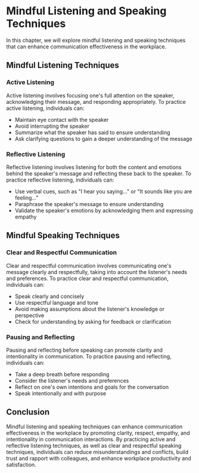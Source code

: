 Mindful Listening and Speaking Techniques
===========================================================================

In this chapter, we will explore mindful listening and speaking techniques that can enhance communication effectiveness in the workplace.

Mindful Listening Techniques
----------------------------

### Active Listening

Active listening involves focusing one's full attention on the speaker, acknowledging their message, and responding appropriately. To practice active listening, individuals can:

* Maintain eye contact with the speaker
* Avoid interrupting the speaker
* Summarize what the speaker has said to ensure understanding
* Ask clarifying questions to gain a deeper understanding of the message

### Reflective Listening

Reflective listening involves listening for both the content and emotions behind the speaker's message and reflecting these back to the speaker. To practice reflective listening, individuals can:

* Use verbal cues, such as "I hear you saying..." or "It sounds like you are feeling..."
* Paraphrase the speaker's message to ensure understanding
* Validate the speaker's emotions by acknowledging them and expressing empathy

Mindful Speaking Techniques
---------------------------

### Clear and Respectful Communication

Clear and respectful communication involves communicating one's message clearly and respectfully, taking into account the listener's needs and preferences. To practice clear and respectful communication, individuals can:

* Speak clearly and concisely
* Use respectful language and tone
* Avoid making assumptions about the listener's knowledge or perspective
* Check for understanding by asking for feedback or clarification

### Pausing and Reflecting

Pausing and reflecting before speaking can promote clarity and intentionality in communication. To practice pausing and reflecting, individuals can:

* Take a deep breath before responding
* Consider the listener's needs and preferences
* Reflect on one's own intentions and goals for the conversation
* Speak intentionally and with purpose

Conclusion
----------

Mindful listening and speaking techniques can enhance communication effectiveness in the workplace by promoting clarity, respect, empathy, and intentionality in communication interactions. By practicing active and reflective listening techniques, as well as clear and respectful speaking techniques, individuals can reduce misunderstandings and conflicts, build trust and rapport with colleagues, and enhance workplace productivity and satisfaction.
